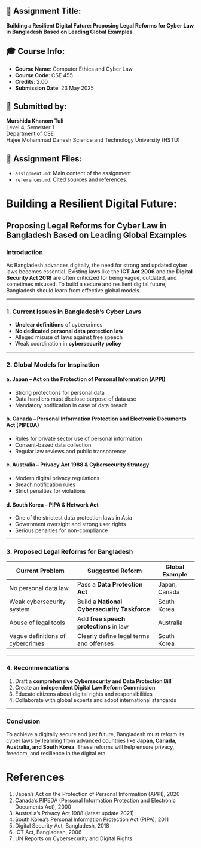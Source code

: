## 📘 Assignment Title:
**Building a Resilient Digital Future: Proposing Legal Reforms for Cyber Law in Bangladesh Based on Leading Global Examples**

## 🎓 Course Info:
- **Course Name**: Computer Ethics and Cyber Law
- **Course Code**: CSE 455
- **Credits**: 2.00
- **Submission Date**: 23 May 2025

## 🔗 Submitted by:
**Murshida Khanom Tuli**  
Level 4, Semester 1  
Department of CSE  
Hajee Mohammad Danesh Science and Technology University (HSTU)

## 📎 Assignment Files:
- `assignment.md`: Main content of the assignment.
- `references.md`: Cited sources and references.
# Building a Resilient Digital Future:
## Proposing Legal Reforms for Cyber Law in Bangladesh Based on Leading Global Examples

### Introduction
As Bangladesh advances digitally, the need for strong and updated cyber laws becomes essential. Existing laws like the **ICT Act 2006** and the **Digital Security Act 2018** are often criticized for being vague, outdated, and sometimes misused. To build a secure and resilient digital future, Bangladesh should learn from effective global models.

---

### 1. Current Issues in Bangladesh’s Cyber Laws
- **Unclear definitions** of cybercrimes
- **No dedicated personal data protection law**
- Alleged misuse of laws against free speech
- Weak coordination in **cybersecurity policy**

---

### 2. Global Models for Inspiration

#### a. **Japan – Act on the Protection of Personal Information (APPI)**
- Strong protections for personal data
- Data handlers must disclose purpose of data use
- Mandatory notification in case of data breach

#### b. **Canada – Personal Information Protection and Electronic Documents Act (PIPEDA)**
- Rules for private sector use of personal information
- Consent-based data collection
- Regular law reviews and public transparency

#### c. **Australia – Privacy Act 1988 & Cybersecurity Strategy**
- Modern digital privacy regulations
- Breach notification rules
- Strict penalties for violations

#### d. **South Korea – PIPA & Network Act**
- One of the strictest data protection laws in Asia
- Government oversight and strong user rights
- Serious penalties for non-compliance

---

### 3. Proposed Legal Reforms for Bangladesh

| Current Problem | Suggested Reform | Global Example |
|-----------------|------------------|----------------|
| No personal data law | Pass a **Data Protection Act** | Japan, Canada |
| Weak cybersecurity system | Build a **National Cybersecurity Taskforce** | South Korea |
| Abuse of legal tools | Add **free speech protections** in law | Australia |
| Vague definitions of cybercrimes | Clearly define legal terms and offenses | South Korea |

---

### 4. Recommendations

1. Draft a **comprehensive Cybersecurity and Data Protection Bill**
2. Create an **independent Digital Law Reform Commission**
3. Educate citizens about digital rights and responsibilities
4. Collaborate with global experts and adopt international standards

---

### Conclusion

To achieve a digitally secure and just future, Bangladesh must reform its cyber laws by learning from advanced countries like **Japan, Canada, Australia, and South Korea**. These reforms will help ensure privacy, freedom, and resilience in the digital era.

# References

1. Japan’s Act on the Protection of Personal Information (APPI), 2020
2. Canada’s PIPEDA (Personal Information Protection and Electronic Documents Act), 2000
3. Australia’s Privacy Act 1988 (latest update 2021)
4. South Korea’s Personal Information Protection Act (PIPA), 2011
5. Digital Security Act, Bangladesh, 2018
6. ICT Act, Bangladesh, 2006
7. UN Reports on Cybersecurity and Digital Rights
